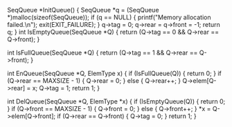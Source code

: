 SeqQueue *InitQueue() {
    SeqQueue *q = (SeqQueue *)malloc(sizeof(SeqQueue));
    if (q == NULL) {
        printf("Memory allocation failed.\n");
        exit(EXIT_FAILURE);
    }
    q->tag = 0;
    q->rear = q->front = -1;
    return q;
}
int IsEmptyQueue(SeqQueue *Q) {
    return (Q->tag == 0 && Q->rear == Q->front);
}

int IsFullQueue(SeqQueue *Q) {
    return (Q->tag == 1 && Q->rear == Q->front);
}

int EnQueue(SeqQueue *Q, ElemType x) {
    if (IsFullQueue(Q)) {
        return 0; 
    }
    if (Q->rear == MAXSIZE - 1) {
        Q->rear = 0;
    } else {
        Q->rear++;
    }
    Q->elem[Q->rear] = x;
    Q->tag = 1; 
    return 1;
}

int DelQueue(SeqQueue *Q, ElemType *x) {
    if (IsEmptyQueue(Q)) {
        return 0; 
    }
    if (Q->front == MAXSIZE - 1) {
        Q->front = 0;
    } else {
        Q->front++;
    }
    *x = Q->elem[Q->front];
    if (Q->rear == Q->front) {
        Q->tag = 0; 
    }
    return 1;
}